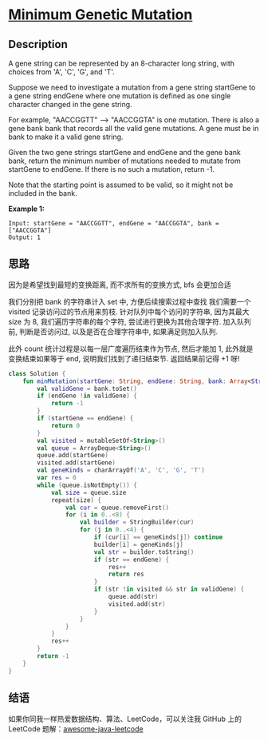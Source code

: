 # [Minimum Genetic Mutation][title]

## Description

A gene string can be represented by an 8-character long string, with choices from 'A', 'C', 'G', and 'T'.

Suppose we need to investigate a mutation from a gene string startGene to a gene string endGene where one mutation is defined as one single character changed in the gene string.

For example, "AACCGGTT" --> "AACCGGTA" is one mutation.
There is also a gene bank bank that records all the valid gene mutations. A gene must be in bank to make it a valid gene string.

Given the two gene strings startGene and endGene and the gene bank bank, return the minimum number of mutations needed to mutate from startGene to endGene. If there is no such a mutation, return -1.

Note that the starting point is assumed to be valid, so it might not be included in the bank.

**Example 1:**
```text
Input: startGene = "AACCGGTT", endGene = "AACCGGTA", bank = ["AACCGGTA"]
Output: 1
```



## 思路
因为是希望找到最短的变换距离, 而不求所有的变换方式, bfs 会更加合适

我们分别把 bank 的字符串计入 set 中, 方便后续搜索过程中查找
我们需要一个 visited 记录访问过的节点用来剪枝.
针对队列中每个访问的字符串, 因为其最大 size 为 8, 我们遍历字符串的每个字符, 尝试进行更换为其他合理字符.
加入队列前, 判断是否访问过, 以及是否在合理字符串中, 如果满足则加入队列.

此外 count 统计过程是以每一层广度遍历结束作为节点, 然后才能加 1, 此外就是变换结束如果等于 end, 说明我们找到了递归结束节.
返回结果前记得 +1 呀!

```kotlin
class Solution {
    fun minMutation(startGene: String, endGene: String, bank: Array<String>): Int {
        val validGene = bank.toSet()
        if (endGene !in validGene) {
            return -1
        }
        if (startGene == endGene) {
            return 0
        }
        val visited = mutableSetOf<String>()
        val queue = ArrayDeque<String>()
        queue.add(startGene)
        visited.add(startGene)
        val geneKinds = charArrayOf('A', 'C', 'G', 'T')
        var res = 0
        while (queue.isNotEmpty()) {
            val size = queue.size
            repeat(size) {
                val cur = queue.removeFirst()
                for (i in 0..<8) {
                    val builder = StringBuilder(cur)
                    for (j in 0..<4) {
                        if (cur[i] == geneKinds[j]) continue
                        builder[i] = geneKinds[j]
                        val str = builder.toString()
                        if (str == endGene) {
                            res++
                            return res
                        }
                        if (str !in visited && str in validGene) {
                            queue.add(str)
                            visited.add(str)
                        }
                    }
                }
            }
            res++
        }
        return -1
    }
}


```


## 结语

如果你同我一样热爱数据结构、算法、LeetCode，可以关注我 GitHub 上的 LeetCode 题解：[awesome-java-leetcode][ajl]



[title]: https://leetcode.cn/problems/minimum-genetic-mutation/
[ajl]: https://github.com/Blankj/awesome-java-leetcode
